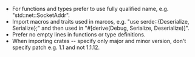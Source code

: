 - For functions and types prefer to use fully qualified name, e.g. "std::net::SocketAddr".
- Import macros and traits used in marcos, e.g. "use serde::{Deserialize, Serialize};" and then used in "#[derive(Debug, Serialize, Deserialize)]".
- Prefer no empty lines in functions or type definitions.
- When importing crates -- specify only major and minor version, don't specify patch e.g. 1.1 and not 1.1.12.
